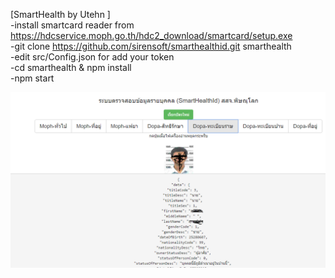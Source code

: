 [SmartHealth by Utehn ]<br/>
-install smartcard reader from https://hdcservice.moph.go.th/hdc2_download/smartcard/setup.exe <br/>
-git clone https://github.com/sirensoft/smarthealthid.git smarthealth <br/>
-edit src/Config.json  for add your token <br/>
-cd smarthealth & npm install <br/>
-npm start <br/>

![image](ss.png)